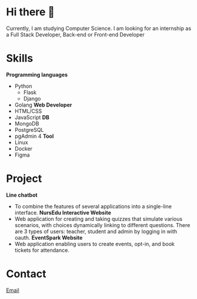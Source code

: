 # Hi there 👋
Currently, I am studying Computer Science. I am looking for an internship as a Full Stack Developer, Back-end or Front-end Developer

# Skills
**Programming languages**
- Python
    - Flask
    - Django
- Golang
**Web Developer**
- HTML/CSS
- JavaScript
**DB**
- MongoDB
- PostgreSQL
- pgAdmin 4
**Tool**
- Linux
- Docker
- Figma

# Project
**Line chatbot**
- To combine the features of several applications into a single-line interface.
**NursEdu Interactive Website**
- Web application for creating and taking quizzes that simulate various scenarios, with choices dynamically linking to different questions. There are 3 types of users: teacher, student and admin by logging in with oauth.
**EventSpark Website**
- Web application enabling users to create events, opt-in, and book tickets for attendance.

# Contact
[Email](tanaphon_p@cmu.ac.th)


